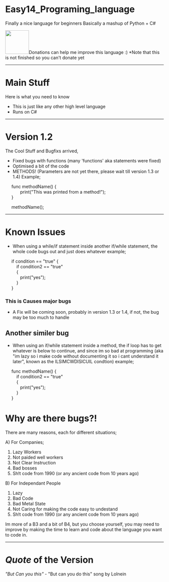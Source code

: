 # Easy14_Programing_language
Finally a nice language for beginners
Basically a mashup of Python + C#
<html>
	<head>
		<a><img width="75" href="" src="https://www.svgrepo.com/show/86407/donate.svg"></img>Donations can help me improve this language :) *Note that this is not finished so you can't donate yet</a>
	</head>
</html>

<hr>

# Main Stuff
Here is what you need to know

* This is just like any other high level language
* Runs on C#
<hr>

# Version 1.2

The Cool Stuff and Bugfixs arrived,

* Fixed bugs with functions (many 'functions' aka statements were fixed)
* Optimised a bit of the code
* METHODS! (Parameters are not yet there, please wait till version 1.3 or 1.4) Example;

&nbsp;&nbsp;&nbsp;&nbsp;&nbsp;func methodName() { <br>
&nbsp;&nbsp;&nbsp;&nbsp;&nbsp;&nbsp;&nbsp;&nbsp;&nbsp;&nbsp;&nbsp;&nbsp;print("This was printed from a method!"); <br>
&nbsp;&nbsp;&nbsp;&nbsp;&nbsp;}

&nbsp;&nbsp;&nbsp;&nbsp;&nbsp;methodName();

<hr>

# Known Issues

- When using a while/if statement inside another if/while statement, the whole code bugs out and just does whatever example;

&nbsp;&nbsp;&nbsp;&nbsp;&nbsp;if condition == "true" { <br>
&nbsp;&nbsp;&nbsp;&nbsp;&nbsp;&nbsp;&nbsp;&nbsp;&nbsp;if condition2 == "true" <br>
&nbsp;&nbsp;&nbsp;&nbsp;&nbsp;&nbsp;&nbsp;&nbsp;&nbsp;{ <br>
&nbsp;&nbsp;&nbsp;&nbsp;&nbsp;&nbsp;&nbsp;&nbsp;&nbsp;&nbsp;&nbsp;&nbsp;print("yes"); <br>
&nbsp;&nbsp;&nbsp;&nbsp;&nbsp;&nbsp;&nbsp;&nbsp;&nbsp;}<br>
&nbsp;&nbsp;&nbsp;&nbsp;&nbsp;}

### This is Causes major bugs

- A Fix will be coming soon, probably in version 1.3 or 1.4, if not, the bug may be too much to handle

## Another similer bug

- When using an if/while statement inside a method, the if loop has to get whatever is below to continue, and since im so bad at programming (aka "im lazy so i make code without documenting it so i cant understand it later", known as the ILSIMCWDISICUIL condtion) example;

&nbsp;&nbsp;&nbsp;&nbsp;&nbsp;func methodName() { <br>
&nbsp;&nbsp;&nbsp;&nbsp;&nbsp;&nbsp;&nbsp;&nbsp;&nbsp;if condition2 == "true" <br>
&nbsp;&nbsp;&nbsp;&nbsp;&nbsp;&nbsp;&nbsp;&nbsp;&nbsp;{ <br>
&nbsp;&nbsp;&nbsp;&nbsp;&nbsp;&nbsp;&nbsp;&nbsp;&nbsp;&nbsp;&nbsp;&nbsp;print("yes"); <br>
&nbsp;&nbsp;&nbsp;&nbsp;&nbsp;&nbsp;&nbsp;&nbsp;&nbsp;}<br>
&nbsp;&nbsp;&nbsp;&nbsp;&nbsp;}

# Why are there bugs?!
There are many reasons, each for different situations;

A) For Companies;
  1. Lazy Workers
  2. Not paided well workers
  3. Not Clear Instruction
  4. Bad bosses
  5. Sh!t code from 1990 (or any ancient code from 10 years ago)

B) For Independant People
  1. Lazy
  2. Bad Code
  3. Bad Metal State
  4. Not Caring for making the code easy to undestand
  5. Sh!t code  from 1990 (or any ancient code from 10 years ago)

Im more of a B3 and a bit of B4, but you choose yourself, you may need to improve by making the time to learn and code about the language you want to code in.

<hr>

# _Quote_ of the Version
_"But Can you this"_ - "But can you do this" song by Lolnein